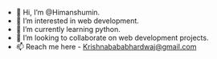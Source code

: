 - 👋 Hi, I’m @Himanshumin.
- 👀 I’m interested in web development.
- 🌱 I’m currently learning python.
- 💞️ I’m looking to collaborate on web development projects.
- 📫 Reach me here - Krishnabababhardwaj@gmail.com

<!---
Himanshumin/Himanshumin is a ✨ special ✨ repository because its `README.md` (this file) appears on your GitHub profile.
You can click the Preview link to take a look at your changes.
--->
